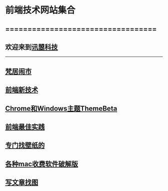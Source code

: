 # 前端技术网站集合
##  ==================================
##  欢迎来到[讯曌科技](http://www.xunzhaotech.com/)
 
  ----------------------------------
##  [梵居闹市](http://blog.leanote.com/freewalk)
##  [前端新技术](https://platform.html5.org/)
##  [Chrome和Windows主题ThemeBeta](https://www.themebeta.com/)
##  [前端最佳实践](https://tympanus.net/codrops/collective/)
##  [专门找壁纸的](https://alpha.wallhaven.cc/)
##  [各种mac收费软件破解版](https://www.waitsun.com/)
##  [写文章找图](https://www.pexels.com/)
